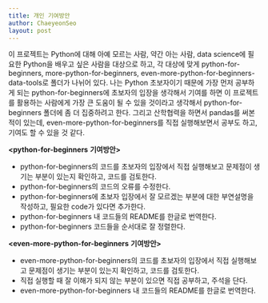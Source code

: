```yaml
---
title: 개인 기여방안
author: ChaeyeonSeo
layout: post
---
```


 이 프로젝트는 Python에 대해 아예 모르는 사람, 약간 아는 사람, data science에 필요한 Python을 배우고 싶은 사람을 대상으로 하고, 각 대상에 맞게 python-for-beginners, more-python-for-beginners, even-more-python-for-beginners-data-tools로 폴더가 나뉘어 있다. 나는 Python 초보자이기 때문에 가장 먼저 공부하게 되는 python-for-beginners에 초보자의 입장을 생각해서 기여를 하면 이 프로젝트를 활용하는 사람에게 가장 큰 도움이 될 수 있을 것이라고 생각해서 python-for-beginners 폴더에 좀 더 집중하려고 한다. 그리고 산학협력을 하면서 pandas를 써본 적이 있는데, even-more-python-for-beginners를 직접 실행해보면서 공부도 하고, 기여도 할 수 있을 것 같다.

**<python-for-beginners** **기여방안>**
- python-for-beginners의 코드를 초보자의 입장에서 직접 실행해보고 문제점이 생기는 부분이 있는지 확인하고, 코드를 검토한다.
- python-for-beginners의 코드의 오류를 수정한다.
- python-for-beginners에 초보자 입장에서 잘 모르겠는 부분에 대한 부연설명을 작성하고, 필요한 code가 있다면 추가한다.
- python-for-beginners 내 코드들의 README를 한글로 번역한다.
- python-for-beginners 코드들을 순서대로 잘 정렬한다.

**<even-more-python-for-beginners** **기여방안>**
- even-more-python-for-beginners의 코드를 초보자의 입장에서 직접 실행해보고 문제점이 생기는 부분이 있는지 확인하고, 코드를 검토한다.
- 직접 실행할 때 잘 이해가 되지 않는 부분이 있으면 직접 공부하고, 주석을 단다.
- even-more-python-for-beginners 내 코드들의 README를 한글로 번역한다.

